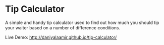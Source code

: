 # Tip Calculator

A simple and handy tip calculator used to find out how much you should tip your waiter based on a number of difference conditions. 

Live Demo: http://daniyalaamir.github.io/tip-calculator/
